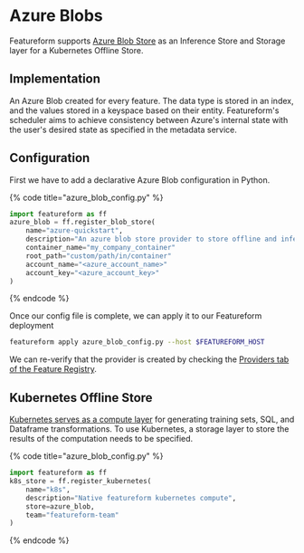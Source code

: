 # Azure Blobs

Featureform supports [Azure Blob Store](https://azure.microsoft.com/en-us/products/storage/blobs/) as an Inference Store and Storage layer for a Kubernetes Offline Store.

## Implementation

An Azure Blob created for every feature. The data type is stored in an index, and the values stored in a keyspace based on their entity. Featureform's scheduler aims to achieve consistency between Azure's internal state with the user's desired state as specified in the metadata service.

## Configuration

First we have to add a declarative Azure Blob configuration in Python.

{% code title="azure_blob_config.py" %}
```python
import featureform as ff
azure_blob = ff.register_blob_store(
    name="azure-quickstart",
    description="An azure blob store provider to store offline and inference data" # Optional
    container_name="my_company_container"
    root_path="custom/path/in/container"
    account_name="<azure_account_name>"
    account_key="<azure_account_key>" 
)
```
{% endcode %}

Once our config file is complete, we can apply it to our Featureform deployment

```bash
featureform apply azure_blob_config.py --host $FEATUREFORM_HOST
```

We can re-verify that the provider is created by checking the [Providers tab of the Feature Registry](../getting-started/exploring-the-feature-registry.md).

## Kubernetes Offline Store

[Kubernetes serves as a compute layer](kubernetes.md) for generating training sets, SQL, and Dataframe transformations. To use Kubernetes, a storage layer to store the results of the computation needs to be specified.

{% code title="azure_blob_config.py" %}
```python
import featureform as ff
k8s_store = ff.register_kubernetes(
    name="k8s",
    description="Native featureform kubernetes compute",
    store=azure_blob,
    team="featureform-team"
)
```
{% endcode %}